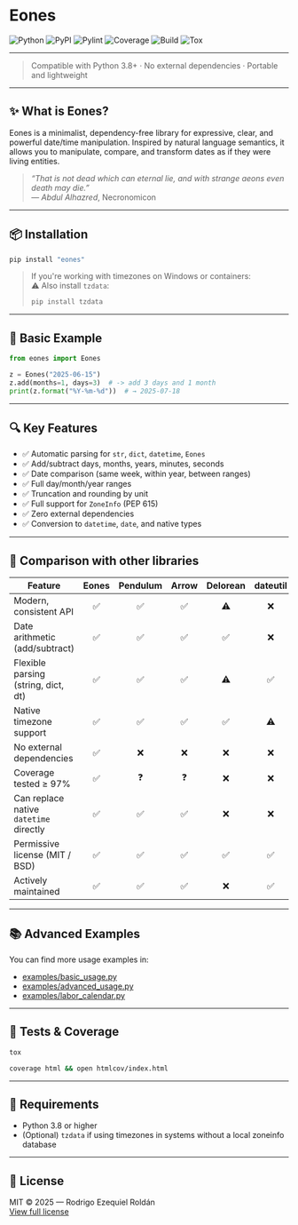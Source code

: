 # Eones
![Python](https://img.shields.io/badge/Python-3.8+-yellow?style=for-the-badge&logo=python)
![PyPI](https://img.shields.io/pypi/v/eones?style=for-the-badge)
![Pylint](https://img.shields.io/badge/pylint-10.00-green?style=for-the-badge)
![Coverage](https://img.shields.io/badge/Coverage-100%25-red?style=for-the-badge)
![Build](https://img.shields.io/badge/Build-manual-green?style=for-the-badge)
![Tox](https://img.shields.io/badge/Tested%20tox-yellowgreen?style=for-the-badge)

---

> Compatible with Python 3.8+ · No external dependencies · Portable and lightweight

---

## ✨ What is Eones?

Eones is a minimalist, dependency-free library for expressive, clear, and powerful date/time manipulation. Inspired by natural language semantics, it allows you to manipulate, compare, and transform dates as if they were living entities.

> *“That is not dead which can eternal lie, and with strange aeons even death may die.”*  
> — *Abdul Alhazred*, Necronomicon

---

## 📦 Installation

```bash
pip install "eones"
```

> If you're working with timezones on Windows or containers:  
> ⚠️ Also install `tzdata`:
> ```bash
> pip install tzdata
> ```

---

## 🧪 Basic Example

```python
from eones import Eones

z = Eones("2025-06-15")
z.add(months=1, days=3)  # -> add 3 days and 1 month
print(z.format("%Y-%m-%d"))  # → 2025-07-18
```

---

## 🔍 Key Features

- ✅ Automatic parsing for `str`, `dict`, `datetime`, `Eones`
- ✅ Add/subtract days, months, years, minutes, seconds
- ✅ Date comparison (same week, within year, between ranges)
- ✅ Full day/month/year ranges
- ✅ Truncation and rounding by unit
- ✅ Full support for `ZoneInfo` (PEP 615)
- ✅ Zero external dependencies
- ✅ Conversion to `datetime`, `date`, and native types

---

## 🧾 Comparison with other libraries

| Feature                                 | Eones | Pendulum | Arrow | Delorean | dateutil | pytz |
|-----------------------------------------|:-----:|:--------:|:-----:|:--------:|:--------:|:----:|
| Modern, consistent API                  | ✅    | ✅        | ✅    | ⚠️        | ❌        | ❌   |
| Date arithmetic (add/subtract)          | ✅    | ✅        | ✅    | ✅        | ❌        | ❌   |
| Flexible parsing (string, dict, dt)     | ✅    | ✅        | ✅    | ⚠️        | ✅        | ❌   |
| Native timezone support                 | ✅    | ✅        | ✅    | ✅        | ⚠️        | ✅   |
| No external dependencies                | ✅    | ❌        | ❌    | ❌        | ❌        | ❌   |
| Coverage tested ≥ 97%                   | ✅    | ❓        | ❓    | ❌        | ❌        | ❌   |
| Can replace native `datetime` directly  | ✅    | ✅        | ✅    | ❌        | ❌        | ❌   |
| Permissive license (MIT / BSD)          | ✅    | ✅        | ✅    | ✅        | ✅        | ✅   |
| Actively maintained                     | ✅    | ✅        | ✅    | ❌        | ✅        | ⚠️   |

---

## 📚 Advanced Examples

You can find more usage examples in:

- [examples/basic_usage.py](https://github.com/roldriel/eones/blob/master/examples/basic_usage.py)
- [examples/advanced_usage.py](https://github.com/roldriel/eones/blob/master/examples/advanced_usage.py)
- [examples/labor_calendar.py](https://github.com/roldriel/eones/blob/master/examples/labor_calendar.py)

---

## 🔧 Tests & Coverage

```bash
tox
```

```bash
coverage html && open htmlcov/index.html
```

---

## 📖 Requirements

- Python 3.8 or higher
- (Optional) `tzdata` if using timezones in systems without a local zoneinfo database

---

## 📝 License

MIT © 2025 — Rodrigo Ezequiel Roldán  
[View full license](https://github.com/roldriel/eones/blob/master/LICENSE.md)
